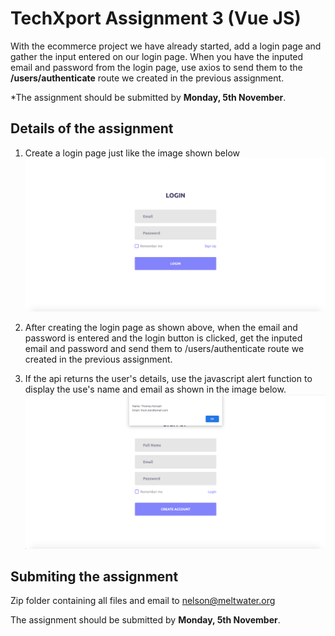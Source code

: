 # TechXport Assignment 3 (Vue JS)

With the ecommerce project we have already started, add a login page and gather the input entered on our login page. When you have the inputed email and password from the login page, use axios to send them to the **/users/authenticate** route we created in the previous assignment.

*The assignment should be submitted by **Monday, 5th November**.

## Details of the assignment

1. Create a login page just like the image shown below  ![GitHub Logo](/login_page.png)

1. After creating the login page as shown above, when the email and password is entered and the login button is clicked, get the inputed email and password and send them to /users/authenticate route we created in the previous assignment.

1. If the api returns the user's details, use the javascript alert function to display the use's name and email as shown in the image below.   ![GitHub Logo](/sign_up_and_popup.png)

## Submiting the assignment
Zip folder containing all files and email to nelson@meltwater.org

The assignment should be submitted by **Monday, 5th November**.
